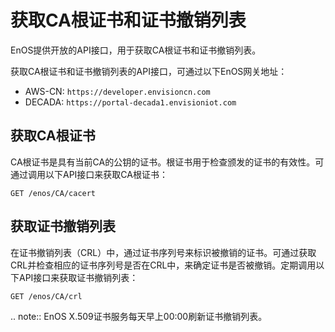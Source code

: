 # 获取CA根证书和证书撤销列表

EnOS提供开放的API接口，用于获取CA根证书和证书撤销列表。

获取CA根证书和证书撤销列表的API接口，可通过以下EnOS网关地址：

- AWS-CN: `https://developer.envisioncn.com`
- DECADA: `https://portal-decada1.envisioniot.com`

## 获取CA根证书

CA根证书是具有当前CA的公钥的证书。根证书用于检查颁发的证书的有效性。可通过调用以下API接口来获取CA根证书：

```
GET /enos/CA/cacert
```

## 获取证书撤销列表

在证书撤销列表（CRL）中，通过证书序列号来标识被撤销的证书。可通过获取CRL并检查相应的证书序列号是否在CRL中，来确定证书是否被撤销。定期调用以下API接口来获取证书撤销列表：

```
GET /enos/CA/crl
```

.. note:: EnOS X.509证书服务每天早上00:00刷新证书撤销列表。

<!--end-->
